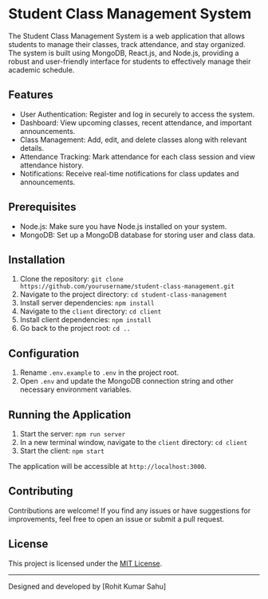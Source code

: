 # Student Class Management System

The Student Class Management System is a web application that allows students to manage their classes, track attendance, and stay organized. The system is built using MongoDB, React.js, and Node.js, providing a robust and user-friendly interface for students to effectively manage their academic schedule.

## Features

- User Authentication: Register and log in securely to access the system.
- Dashboard: View upcoming classes, recent attendance, and important announcements.
- Class Management: Add, edit, and delete classes along with relevant details.
- Attendance Tracking: Mark attendance for each class session and view attendance history.
- Notifications: Receive real-time notifications for class updates and announcements.

## Prerequisites

- Node.js: Make sure you have Node.js installed on your system.
- MongoDB: Set up a MongoDB database for storing user and class data.

## Installation

1. Clone the repository: `git clone https://github.com/yourusername/student-class-management.git`
2. Navigate to the project directory: `cd student-class-management`
3. Install server dependencies: `npm install`
4. Navigate to the `client` directory: `cd client`
5. Install client dependencies: `npm install`
6. Go back to the project root: `cd ..`

## Configuration

1. Rename `.env.example` to `.env` in the project root.
2. Open `.env` and update the MongoDB connection string and other necessary environment variables.

## Running the Application

1. Start the server: `npm run server`
2. In a new terminal window, navigate to the `client` directory: `cd client`
3. Start the client: `npm start`

The application will be accessible at `http://localhost:3000`.

## Contributing

Contributions are welcome! If you find any issues or have suggestions for improvements, feel free to open an issue or submit a pull request.

## License

This project is licensed under the [MIT License](LICENSE).

---

Designed and developed by [Rohit Kumar Sahu]
